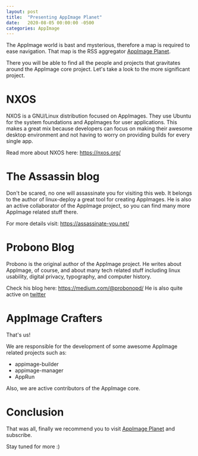 ```yaml
---
layout: post
title:  "Presenting AppImage Planet"
date:   2020-08-05 00:00:00 -0500
categories: AppImage
---
```


The AppImage world is bast and mysterious, therefore a map is required to ease
navigation. That map is the RSS aggregator [AppImage Planet](https://appimage.gitlab.io/planet/).

There you will be able to find all the people and projects that gravitates around
the AppImage core project.  Let's take a look to the more significant project.

# NXOS

NXOS is a GNU/Linux distribution focused on AppImages. They use Ubuntu for the system
foundations and AppImages for user applications. This makes a great mix because 
developers can focus on making their awesome desktop environment and not having to
worry on providing builds for every single app.

Read more about NXOS here: https://nxos.org/


# The Assassin blog

Don't be scared, no one will assassinate you for visiting this web. It belongs to the
author of linux-deploy a great tool for creating AppImages. He is also an active 
collaborator of the AppImage project, so you can find many more AppImage related stuff 
there.  

For more details visit: https://assassinate-you.net/

# Probono Blog

Probono is the original author of the AppImage project. He writes about AppImage, 
of course, and about many tech related stuff including linux usability, digital 
privacy, typography, and computer history.

Check his blog here: https://medium.com/@probonopd/
He is also quite active on [twitter](twitter.com/probonopd/)


# AppImage Crafters

That's us!

We are responsible for the development of some awesome AppImage related projects such as:
- appimage-builder
- appimage-manager
- AppRun

Also, we are active contributors of the AppImage core. 

# Conclusion

That was all, finally we recommend you to visit [AppImage Planet](https://appimage.gitlab.io/planet/) and subscribe.

Stay tuned for more :) 

     
 
